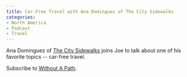 ```yaml
---
title: Car-Free Travel with Ana Dominguez of The City Sidewalks
categories:
- North America
- Podcast
- Travel
---
```


Ana Dominguez of [The City Sidewalks](http://www.thecitysidewalks.com/) joins Joe to talk about one of his favorite topics -- car-free travel.

Subscribe to [Without A Path](https://itunes.apple.com/us/podcast/without-a-path/id1037475413?l=es&mt=2).
